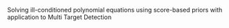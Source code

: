 Solving ill-conditioned polynomial equations using score-based priors with application to Multi Target Detection
